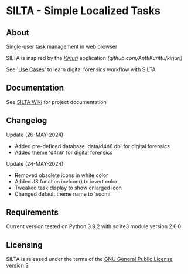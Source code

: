 # SILTA - Simple Localized Tasks

## About
Single-user task management in web browser

SILTA is inspired by the [*Kirjuri*](https://github.com/AnttiKurittu/kirjuri) application *(github.com/AnttiKurittu/kirjuri)*

See '[Use Cases](https://github.com/muonato/silta/wiki/3-%E2%80%90-Use-cases#digital-forensics)' to learn digital forensics workflow with SILTA

## Documentation
See [SILTA Wiki](https://github.com/muonato/silta/wiki/) for project documentation

## Changelog
Update (26-MAY-2024):
  - Added pre-defined database 'data/d4n6.db' for digital forensics
  - Added theme 'd4n6' for digital forensics

Update (24-MAY-2024):
  - Removed obsolete icons in white color
  - Added JS function invIcon() to invert color
  - Tweaked task display to show enlarged icon
  - Changed default theme name to 'suomi'

## Requirements
Current version tested on Python 3.9.2 with sqlite3 module version 2.6.0

## Licensing
SILTA is released under the terms of the [GNU General Public License version 3](https://www.gnu.org/licenses/gpl-3.0.en.html)
